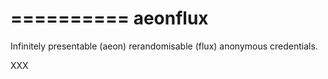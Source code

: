 
==========
 aeonflux
==========

Infinitely presentable (aeon) rerandomisable (flux) anonymous credentials.

XXX
